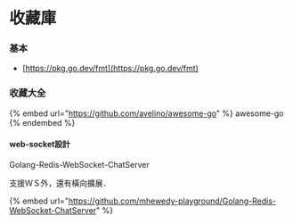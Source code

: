 # 收藏庫

### 基本

* [https://pkg.go.dev/fmt](https://pkg.go.dev/fmt)

### 收藏大全

{% embed url="https://github.com/avelino/awesome-go" %}
awesome-go
{% endembed %}

#### web-socket設計

Golang-Redis-WebSocket-ChatServer

支援ＷＳ外，還有橫向擴展．

{% embed url="https://github.com/mhewedy-playground/Golang-Redis-WebSocket-ChatServer" %}


